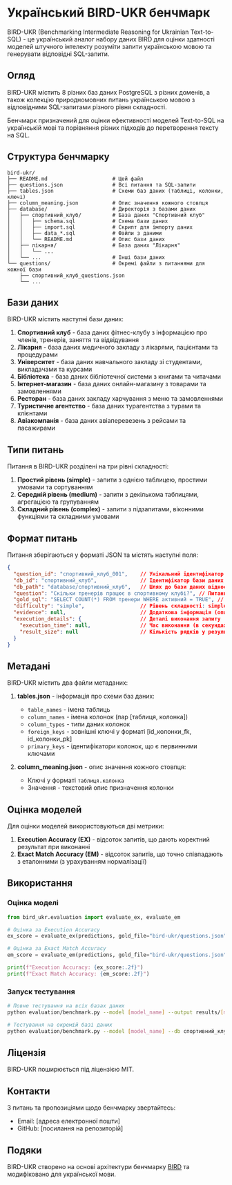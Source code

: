 # Український BIRD-UKR бенчмарк

BIRD-UKR (Benchmarking Intermediate Reasoning for Ukrainian Text-to-SQL) - це український аналог набору даних BIRD для оцінки здатності моделей штучного інтелекту розуміти запити українською мовою та генерувати відповідні SQL-запити.

## Огляд

BIRD-UKR містить 8 різних баз даних PostgreSQL з різних доменів, а також колекцію природномовних питань українською мовою з відповідними SQL-запитами різного рівня складності.

Бенчмарк призначений для оцінки ефективності моделей Text-to-SQL на українській мові та порівняння різних підходів до перетворення тексту на SQL.

## Структура бенчмарку

```
bird-ukr/
├── README.md                     # Цей файл
├── questions.json                # Всі питання та SQL-запити
├── tables.json                   # Схеми баз даних (таблиці, колонки, ключі)
├── column_meaning.json           # Опис значення кожного стовпця
├── database/                     # Директорія з базами даних
│   ├── спортивний_клуб/          # База даних "Спортивний клуб"
│   │   ├── schema.sql            # Схема бази даних
│   │   ├── import.sql            # Скрипт для імпорту даних
│   │   ├── data_*.sql            # Файли з даними
│   │   └── README.md             # Опис бази даних
│   ├── лікарня/                  # База даних "Лікарня"
│   │   └── ...
│   └── ...                       # Інші бази даних
└── questions/                    # Окремі файли з питаннями для кожної бази
    ├── спортивний_клуб_questions.json
    └── ...
```

## Бази даних

BIRD-UKR містить наступні бази даних:

1. **Спортивний клуб** - база даних фітнес-клубу з інформацією про членів, тренерів, заняття та відвідування
2. **Лікарня** - база даних медичного закладу з лікарями, пацієнтами та процедурами
3. **Університет** - база даних навчального закладу зі студентами, викладачами та курсами
4. **Бібліотека** - база даних бібліотечної системи з книгами та читачами
5. **Інтернет-магазин** - база даних онлайн-магазину з товарами та замовленнями
6. **Ресторан** - база даних закладу харчування з меню та замовленнями
7. **Туристичне агентство** - база даних турагентства з турами та клієнтами
8. **Авіакомпанія** - база даних авіаперевезень з рейсами та пасажирами

## Типи питань

Питання в BIRD-UKR розділені на три рівні складності:

1. **Простий рівень (simple)** - запити з однією таблицею, простими умовами та сортуванням
2. **Середній рівень (medium)** - запити з декількома таблицями, агрегацією та групуванням
3. **Складний рівень (complex)** - запити з підзапитами, віконними функціями та складними умовами

## Формат питань

Питання зберігаються у форматі JSON та містять наступні поля:

```json
{
  "question_id": "спортивний_клуб_001",    // Унікальний ідентифікатор питання
  "db_id": "спортивний_клуб",              // Ідентифікатор бази даних
  "db_path": "database/спортивний_клуб",   // Шлях до бази даних відносно кореня проекту
  "question": "Скільки тренерів працює в спортивному клубі?", // Питання українською мовою
  "gold_sql": "SELECT COUNT(*) FROM тренери WHERE активний = TRUE", // Еталонний SQL-запит
  "difficulty": "simple",                  // Рівень складності: simple, medium або complex
  "evidence": null,                        // Додаткова інформація (опціонально)
  "execution_details": {                   // Деталі виконання запиту
    "execution_time": null,                // Час виконання (в секундах)
    "result_size": null                    // Кількість рядків у результаті
  }
}
```

## Метадані

BIRD-UKR містить два файли метаданих:

1. **tables.json** - інформація про схеми баз даних:
   - `table_names` - імена таблиць
   - `column_names` - імена колонок (пар [таблиця, колонка])
   - `column_types` - типи даних колонок
   - `foreign_keys` - зовнішні ключі у форматі [id_колонки_fk, id_колонки_pk]
   - `primary_keys` - ідентифікатори колонок, що є первинними ключами

2. **column_meaning.json** - опис значення кожного стовпця:
   - Ключі у форматі `таблиця.колонка`
   - Значення - текстовий опис призначення колонки

## Оцінка моделей

Для оцінки моделей використовуються дві метрики:

1. **Execution Accuracy (EX)** - відсоток запитів, що дають коректний результат при виконанні
2. **Exact Match Accuracy (EM)** - відсоток запитів, що точно співпадають з еталонними (з урахуванням нормалізації)

## Використання

### Оцінка моделі

```python
from bird_ukr.evaluation import evaluate_ex, evaluate_em

# Оцінка за Execution Accuracy
ex_score = evaluate_ex(predictions, gold_file="bird-ukr/questions.json", db_path="bird-ukr/database")

# Оцінка за Exact Match Accuracy
em_score = evaluate_em(predictions, gold_file="bird-ukr/questions.json")

print(f"Execution Accuracy: {ex_score:.2f}")
print(f"Exact Match Accuracy: {em_score:.2f}")
```

### Запуск тестування

```bash
# Повне тестування на всіх базах даних
python evaluation/benchmark.py --model [model_name] --output results/[model_name]_results.json

# Тестування на окремій базі даних
python evaluation/benchmark.py --model [model_name] --db спортивний_клуб --output results/[model_name]_спортивний_клуб.json
```

## Ліцензія

BIRD-UKR поширюється під ліцензією MIT.

## Контакти

З питань та пропозиціями щодо бенчмарку звертайтесь:
- Email: [адреса електронної пошти]
- GitHub: [посилання на репозиторій]

## Подяки

BIRD-UKR створено на основі архітектури бенчмарку [BIRD](https://bird-bench.github.io/) та модифіковано для української мови.
